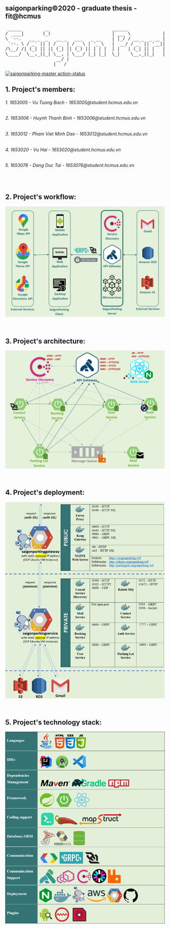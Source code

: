 <h2>saigonparking©2020 - graduate thesis - fit@hcmus</h2>
<pre>
 _____         _                        ______              _     _                         ________
/  ___|       (_)                       | ___ \            | |   (_)                       //  ||  \\
\ `--.   __ _  _   __ _   ___   _ __    | |_/ / __ _  _ __ | | __ _  _ __    __ _    _____//___||___\\___
 `--. \ / _` || | / _` | / _ \ | '_ \   |  __/ / _` || '__|| |/ /| || '_ \  / _` |   )  _           _    \
/\__/ /| (_| || || (_| || (_) || | | |  | |   | (_| || |   |   < | || | | || (_| |   |_/ \_________/ \___|
\____/  \__,_||_| \__, | \___/ |_| |_|  \_|    \__,_||_|   |_|\_\|_||_| |_| \__, | ____\_/_________\_/_____
                   __/ |                                                     __/ |
                  |___/                                                     |___/   v2.4.0 - ©Copyright 2020
</pre>

[![saigonparking-master action-status](https://github.com/huynhthanhbinh/saigonparking/workflows/saigonparking-master/badge.svg)](https://github.com/huynhthanhbinh/saigonparking/actions)

<h2>1. Project's members:</h2>
<h6>1. 1653005 - Vu Tuong Bach - 1653005@student.hcmus.edu.vn</h6>
<h6>2. 1653006 - Huynh Thanh Binh - 1653006@student.hcmus.edu.vn</h6>
<h6>3. 1653012 - Pham Viet Minh Dao - 1653012@student.hcmus.edu.vn</h6>
<h6>4. 1653020 - Vu Hai - 1653020@student.hcmus.edu.vn</h6>
<h6>5. 1653076 - Dang Duc Tai - 1653076@student.hcmus.edu.vn</h6>

<br/>
<h2>2. Project's workflow:</h2>

![workflow_img](documents/workflow.png)

<br/>
<h2>3. Project's architecture:</h2>

![architecture_img](documents/architecture.png)

<br/>
<h2>4. Project's deployment:</h2>

![deployment_img](documents/deployment.png)

<br/>
<h2>5. Project's technology stack:</h2>

![technology_img](documents/technology.png)
